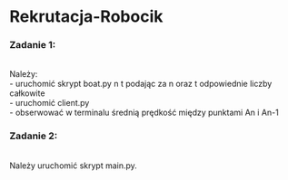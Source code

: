 # Rekrutacja-Robocik 
<h3>Zadanie 1:</h3> <br>
Należy:<br>
- uruchomić skrypt boat.py n t podając za n oraz t odpowiednie liczby całkowite<br>
- uruchomić client.py<br>
- obserwować w terminalu średnią prędkość między punktami An i An-1<br>
<h3>Zadanie 2:</h3><br>
Należy uruchomić skrypt main.py.
